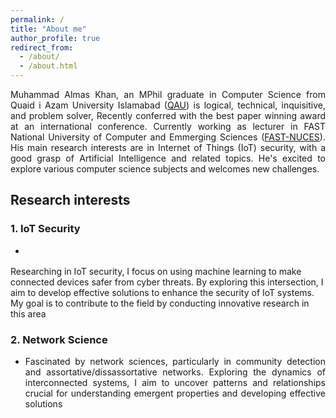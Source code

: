 ```yaml
---
permalink: /
title: "About me"
author_profile: true
redirect_from: 
  - /about/
  - /about.html
---
```


<div style="text-align: justify;">

Muhammad Almas Khan, an MPhil graduate in Computer Science from Quaid i Azam University Islamabad (<a href="https://cs.qau.edu.pk/">QAU</a>) is logical, technical, inquisitive, and problem solver, Recently conferred with the best paper winning award at an international conference. Currently working as lecturer in FAST National University of Computer and Emmerging Sciences (<a href="http://isb.nu.edu.pk/Faculty/Details/6528">FAST-NUCES</a>). His main research interests are in Internet of Things (IoT) security, with a good grasp of Artificial Intelligence and related topics. He's excited to explore various computer science subjects and welcomes new challenges.
</div>


## Research interests

### 1. IoT Security

- <div style="text-align: justify;">
Researching in IoT security, I focus on using machine learning to make connected devices safer from cyber threats. By exploring this intersection, I aim to develop effective solutions to enhance the security of IoT systems. My goal is to contribute to the field by conducting innovative research in this area
</div>

### 2. Network Science

- <div style="text-align: justify;"> Fascinated by network sciences, particularly in community detection and assortative/dissassortative networks. Exploring the dynamics of interconnected systems, I aim to uncover patterns and relationships crucial for understanding emergent properties and developing effective solutions </div>

